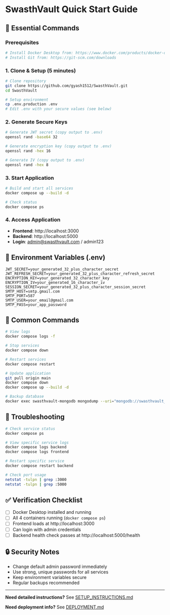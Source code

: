# SwasthVault Quick Start Guide

## 🚀 Essential Commands

### Prerequisites
```bash
# Install Docker Desktop from: https://www.docker.com/products/docker-desktop
# Install Git from: https://git-scm.com/downloads
```

### 1. Clone & Setup (5 minutes)
```bash
# Clone repository
git clone https://github.com/gyash1512/SwasthVault.git
cd SwasthVault

# Setup environment
cp .env.production .env
# Edit .env with your secure values (see below)
```

### 2. Generate Secure Keys
```bash
# Generate JWT secret (copy output to .env)
openssl rand -base64 32

# Generate encryption key (copy output to .env) 
openssl rand -hex 16

# Generate IV (copy output to .env)
openssl rand -hex 8
```

### 3. Start Application
```bash
# Build and start all services
docker compose up --build -d

# Check status
docker compose ps
```

### 4. Access Application
- **Frontend**: http://localhost:3000
- **Backend**: http://localhost:5000
- **Login**: admin@swasthvault.com / admin123

## 📝 Environment Variables (.env)

```env
JWT_SECRET=your_generated_32_plus_character_secret
JWT_REFRESH_SECRET=your_generated_32_plus_character_refresh_secret
ENCRYPTION_KEY=your_generated_32_character_key
ENCRYPTION_IV=your_generated_16_character_iv
SESSION_SECRET=your_generated_32_plus_character_session_secret
SMTP_HOST=smtp.gmail.com
SMTP_PORT=587
SMTP_USER=your_email@gmail.com
SMTP_PASS=your_app_password
```

## 🔧 Common Commands

```bash
# View logs
docker compose logs -f

# Stop services
docker compose down

# Restart services
docker compose restart

# Update application
git pull origin main
docker compose down
docker compose up --build -d

# Backup database
docker exec swasthvault-mongodb mongodump --uri="mongodb://swasthvault_user:swasthvault_user_password@localhost:27017/swasthvault?authSource=swasthvault" --out=/backup
```

## 🐛 Troubleshooting

```bash
# Check service status
docker compose ps

# View specific service logs
docker compose logs backend
docker compose logs frontend

# Restart specific service
docker compose restart backend

# Check port usage
netstat -tulpn | grep :3000
netstat -tulpn | grep :5000
```

## ✅ Verification Checklist

- [ ] Docker Desktop installed and running
- [ ] All 4 containers running (`docker compose ps`)
- [ ] Frontend loads at http://localhost:3000
- [ ] Can login with admin credentials
- [ ] Backend health check passes at http://localhost:5000/health

## 🔒 Security Notes

- Change default admin password immediately
- Use strong, unique passwords for all services
- Keep environment variables secure
- Regular backups recommended

---

**Need detailed instructions?** See [SETUP_INSTRUCTIONS.md](SETUP_INSTRUCTIONS.md)

**Need deployment info?** See [DEPLOYMENT.md](DEPLOYMENT.md)
